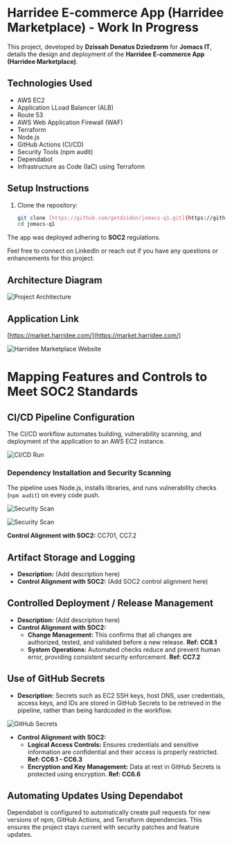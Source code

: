 # Harridee E-commerce App (Harridee Marketplace) - Work In Progress

This project, developed by **Dzissah Donatus Dziedzorm** for **Jomacs IT**, details the design and deployment of the **Harridee E-commerce App (Harridee Marketplace)**.

## Technologies Used

*   AWS EC2 
*   Application LLoad Balancer (ALB)
*   Route 53
*   AWS Web Application Firewall (WAF)
*   Terraform
*   Node.js
*   GitHub Actions (CI/CD)
*   Security Tools (npm audit)
*   Dependabot
*   Infrastructure as Code (IaC) using Terraform

## Setup Instructions

1.  Clone the repository:

    ```bash
    git clone [https://github.com/getdzidon/jomacs-q1.git](https://github.com/getdzidon/jomacs-q1.git)
    cd jomacs-q1
    ```

The app was deployed adhering to **SOC2** regulations.

Feel free to connect on LinkedIn or reach out if you have any questions or enhancements for this project.

## Architecture Diagram

![Project Architecture](docs/achitecture_diag1.jpg "Screenshot of Project Architecture")

## Application Link

[https://market.harridee.com/](https://market.harridee.com/)

![Harridee Marketplace Website](docs/website.jpg "Screenshot of Harridee Marketplace Website")

# Mapping Features and Controls to Meet SOC2 Standards

## CI/CD Pipeline Configuration

The CI/CD workflow automates building, vulnerability scanning, and deployment of the application to an AWS EC2 instance.

![CI/CD Run](docs/ci_cd.jpg "Screenshot of CI/CD Run")

### Dependency Installation and Security Scanning

The pipeline uses Node.js, installs libraries, and runs vulnerability checks (`npm audit`) on every code push.

![Security Scan](docs/security_scan.jpg "Screenshot of GitHub Actions Run Showing Successful Security Scan")

![Security Scan](docs/security_scan2.jpg "Screenshot of GitHub Actions Run Showing Successful Security Scan")

**Control Alignment with SOC2:** CC701, CC7.2

## Artifact Storage and Logging

*   **Description:** (Add description here)
*   **Control Alignment with SOC2:** (Add SOC2 control alignment here)

## Controlled Deployment / Release Management

*   **Description:** (Add description here)
*   **Control Alignment with SOC2:**
    *   **Change Management:** This confirms that all changes are authorized, tested, and validated before a new release. **Ref: CC8.1**
    *   **System Operations:** Automated checks reduce and prevent human error, providing consistent security enforcement. **Ref: CC7.2**

## Use of GitHub Secrets

*   **Description:** Secrets such as EC2 SSH keys, host DNS, user credentials, access keys, and IDs are stored in GitHub Secrets to be retrieved in the pipeline, rather than being hardcoded in the workflow.

![GitHub Secrets](docs/github_secretes.jpg "Screenshot of GitHub Secrets")

*   **Control Alignment with SOC2:**
    *   **Logical Access Controls:** Ensures credentials and sensitive information are confidential and their access is properly restricted. **Ref: CC6.1 - CC6.3**
    *   **Encryption and Key Management:** Data at rest in GitHub Secrets is protected using encryption. **Ref: CC6.6**

## Automating Updates Using Dependabot

Dependabot is configured to automatically create pull requests for new versions of npm, GitHub Actions, and Terraform dependencies. This ensures the project stays current with security patches and feature updates.